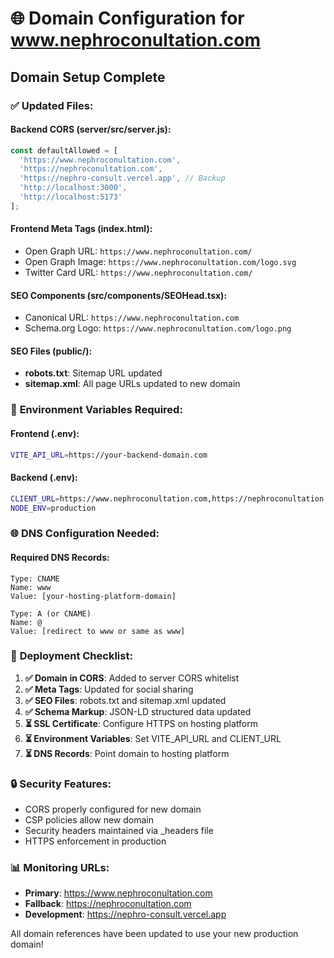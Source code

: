 # 🌐 Domain Configuration for www.nephroconultation.com

## Domain Setup Complete

### ✅ **Updated Files**:

#### **Backend CORS (server/src/server.js)**:
```javascript
const defaultAllowed = [
  'https://www.nephroconultation.com',
  'https://nephroconultation.com', 
  'https://nephro-consult.vercel.app', // Backup
  'http://localhost:3000',
  'http://localhost:5173'
];
```

#### **Frontend Meta Tags (index.html)**:
- Open Graph URL: `https://www.nephroconultation.com/`
- Open Graph Image: `https://www.nephroconultation.com/logo.svg`
- Twitter Card URL: `https://www.nephroconultation.com/`

#### **SEO Components (src/components/SEOHead.tsx)**:
- Canonical URL: `https://www.nephroconultation.com`
- Schema.org Logo: `https://www.nephroconultation.com/logo.png`

#### **SEO Files (public/)**:
- **robots.txt**: Sitemap URL updated
- **sitemap.xml**: All page URLs updated to new domain

### 🔧 **Environment Variables Required**:

#### **Frontend (.env)**:
```bash
VITE_API_URL=https://your-backend-domain.com
```

#### **Backend (.env)**:
```bash
CLIENT_URL=https://www.nephroconultation.com,https://nephroconultation.com
NODE_ENV=production
```

### 🌐 **DNS Configuration Needed**:

#### **Required DNS Records**:
```
Type: CNAME
Name: www
Value: [your-hosting-platform-domain]

Type: A (or CNAME)
Name: @
Value: [redirect to www or same as www]
```

### 🚀 **Deployment Checklist**:

1. **✅ Domain in CORS**: Added to server CORS whitelist
2. **✅ Meta Tags**: Updated for social sharing
3. **✅ SEO Files**: robots.txt and sitemap.xml updated
4. **✅ Schema Markup**: JSON-LD structured data updated
5. **⏳ SSL Certificate**: Configure HTTPS on hosting platform
6. **⏳ Environment Variables**: Set VITE_API_URL and CLIENT_URL
7. **⏳ DNS Records**: Point domain to hosting platform

### 🔒 **Security Features**:
- CORS properly configured for new domain
- CSP policies allow new domain
- Security headers maintained via _headers file
- HTTPS enforcement in production

### 📊 **Monitoring URLs**:
- **Primary**: https://www.nephroconultation.com
- **Fallback**: https://nephroconultation.com  
- **Development**: https://nephro-consult.vercel.app

All domain references have been updated to use your new production domain!
